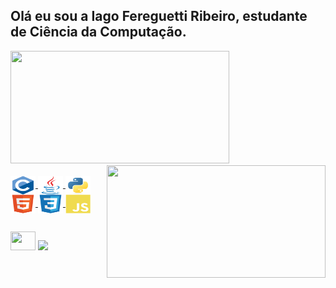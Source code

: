 <h2>Olá eu sou a Iago Fereguetti Ribeiro, estudante de Ciência da Computação.</h2>

<div>
  <a href="https://github.com/Iago-Fereguetti18/">
  <img height="180em" width="350em" src="https://github-readme-stats.vercel.app/api?username=GabrielFQuaresma&show_icons=true&theme=github_dark&includ_all_comits=true&cont_private=true"/>
  <img align="right" height="180em" width="350em" src="https://github-readme-stats.vercel.app/api/top-langs/?username=GabrielFQuaresma&layout=compact&langs_count=16&theme=github_dark"/>
</div>

<div style="display: inline_block"><br>
  <img align="center" alt="Gab-C" height="30" width="40" src="https://raw.githubusercontent.com/devicons/devicon/master/icons/c/c-original.svg">
  <img align="center" alt="Gab-Java" height="30" width="40" src="https://raw.githubusercontent.com/devicons/devicon/master/icons/java/java-original.svg">
  <img align="center" alt="Gab-Python" height="30" width="40" src="https://raw.githubusercontent.com/devicons/devicon/master/icons/python/python-original.svg">
  <img align="center" alt="Gab-HTML" height="30" width="40" src="https://raw.githubusercontent.com/devicons/devicon/master/icons/html5/html5-original.svg">
  <img align="center" alt="Gab-CSS" height="30" width="40" src="https://raw.githubusercontent.com/devicons/devicon/master/icons/css3/css3-original.svg">
  <img align="center" alt="Gab-Js" height="30" width="40" src="https://raw.githubusercontent.com/devicons/devicon/master/icons/javascript/javascript-plain.svg">
</div>

##

  <div> 
  <a href="https://www.linkedin.com/in/gabrielf-oliveira/" target="_blank"><img height="30" width="40" src="https://cdn.jsdelivr.net/gh/devicons/devicon/icons/linkedin/linkedin-original.svg"></a> 
  <a href =mailto:work.gabriel.quaresma@gmail.com"><img src="https://img.shields.io/badge/-Gmail-%23333?style=for-the-badge&logo=gmail&logoColor=white" target="_blank"></a>
</div>
